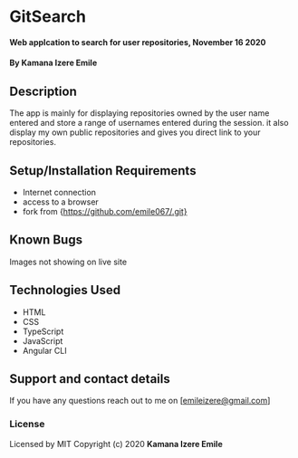 # GitSearch
#### Web applcation to search for user repositories, November 16 2020
#### By **Kamana Izere Emile**
## Description
The app is mainly for displaying repositories owned by the user name entered and store a range of usernames entered during the session. it also display my own public repositories and gives you direct link to your repositories.
## Setup/Installation Requirements
* Internet connection
* access to a browser
* fork from {https://github.com/emile067/.git}
## Known Bugs
Images not showing on live site
## Technologies Used
* HTML
* CSS
* TypeScript
* JavaScript
* Angular CLI
## Support and contact details
If you have any questions reach out to me on [emileizere@gmail.com]
### License
Licensed by MIT
Copyright (c) 2020 **Kamana Izere Emile**